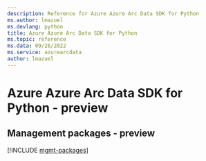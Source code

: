 ```yaml
---
description: Reference for Azure Azure Arc Data SDK for Python
ms.author: lmazuel
ms.devlang: python
title: Azure Azure Arc Data SDK for Python
ms.topic: reference
ms.data: 09/26/2022
ms.service: azurearcdata
author: lmazuel
---
```

# Azure Azure Arc Data SDK for Python - preview

## Management packages - preview
[!INCLUDE [mgmt-packages](azure-arc-data-mgmt-index.md)]